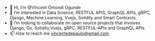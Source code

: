 - 👋 Hi, I’m @Vincent Omondi Ogunde
- 👀 I’m interested in Data Science, RESTFUL APIS, GraphQL APIs, gRPC, Django, Machine Learning, Vuejs, Solidity and Smart Contracts.
- 💞️ I’m looking to collaborate on open source projects that involves Django, Go, Solidity,Vuejs, gRPC, RESTFUL-APIs and GraphQL APIs
- 📫 How to reach me vincentedepaulo@gmail.com

<!---
larnTechGeeks/larnTechGeeks is a ✨ special ✨ repository because its `README.md` (this file) appears on your GitHub profile.
You can click the Preview link to take a look at your changes.
--->
